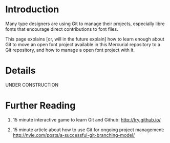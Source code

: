 # Introduction

Many type designers are using Git to manage their projects, especially libre fonts that encourage direct contributions to font files.

This page explains [or, will in the future explain] how to learn enough about Git to move an open font project available in this Mercurial repository to a Git repository, and how to manage a open font project with it.

# Details

UNDER CONSTRUCTION

# Further Reading

1. 15 minute interactive game to learn Git and Github: http://try.github.io/

2. 15 minute article about how to use Git for ongoing project management: http://nvie.com/posts/a-successful-git-branching-model/